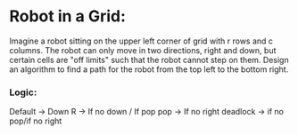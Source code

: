 # Robot in a Grid: 

Imagine a robot sitting on the upper left corner of grid with r rows and c columns. The robot can only move in two directions, right and down, but certain cells are "off limits" such that the robot cannot step on them. Design an algorithm to find a path for the robot from the top left to the bottom right. 

### Logic:

Default -> Down
R -> If no down / If pop
pop -> If no right
deadlock -> if no pop/if no right
